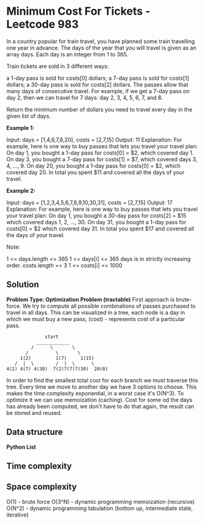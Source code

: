 # Minimum Cost For Tickets - Leetcode 983
In a country popular for train travel, you have planned some train travelling one year in advance.  The days of the year that you will travel is given as an array days.  Each day is an integer from 1 to 365.

Train tickets are sold in 3 different ways:

a 1-day pass is sold for costs[0] dollars;
a 7-day pass is sold for costs[1] dollars;
a 30-day pass is sold for costs[2] dollars.
The passes allow that many days of consecutive travel.  For example, if we get a 7-day pass on day 2, then we can travel for 7 days: day 2, 3, 4, 5, 6, 7, and 8.

Return the minimum number of dollars you need to travel every day in the given list of days.

**Example 1:**

Input: days = [1,4,6,7,8,20], costs = [2,7,15]
Output: 11
Explanation: 
For example, here is one way to buy passes that lets you travel your travel plan:
On day 1, you bought a 1-day pass for costs[0] = $2, which covered day 1.
On day 3, you bought a 7-day pass for costs[1] = $7, which covered days 3, 4, ..., 9.
On day 20, you bought a 1-day pass for costs[0] = $2, which covered day 20.
In total you spent $11 and covered all the days of your travel.

**Example 2:**

Input: days = [1,2,3,4,5,6,7,8,9,10,30,31], costs = [2,7,15]
Output: 17
Explanation: 
For example, here is one way to buy passes that lets you travel your travel plan:
On day 1, you bought a 30-day pass for costs[2] = $15 which covered days 1, 2, ..., 30.
On day 31, you bought a 1-day pass for costs[0] = $2 which covered day 31.
In total you spent $17 and covered all the days of your travel.
 

Note:

1 <= days.length <= 365
1 <= days[i] <= 365
days is in strictly increasing order.
costs.length == 3
1 <= costs[i] <= 1000

## Solution
**Problem Type: Optimization Problem (tractable)**
First approach is brute-force. We try to compute all possible combinations of passes purchased to travel in all days. This can be visualized in a tree, each node is a day in which we must buy a new pass, (cost) - represents cost of a particular pass.

```
              start  
           ____________
         /      \       \ 
       /          \       \  
     1(2)         1(7)     1(15)  
   /  |  \        /  |  \      \  
4(2) 4(7) 4(30)  7(2)7(7)7(30)  20(0)
```
In order to find the smallest total cost for each branch we must traverse this tree. Every time we move to another day we have 3 options to choose. This makes the time complexity exponential, in a worst case it's O(N^3).
To optimize it we can use memoization (caching). Cost for some od the days has already been computed, we don't have to do that again, the result can be stored and reused.


## Data structure
**Python List**

## Time complexity


## Space complexity
O(1) - brute force
O(3^N) - dynamic programming memoization (recursive)
O(N^2) - dynamic programming tabulation (bottom up, intermediate state, iterative)